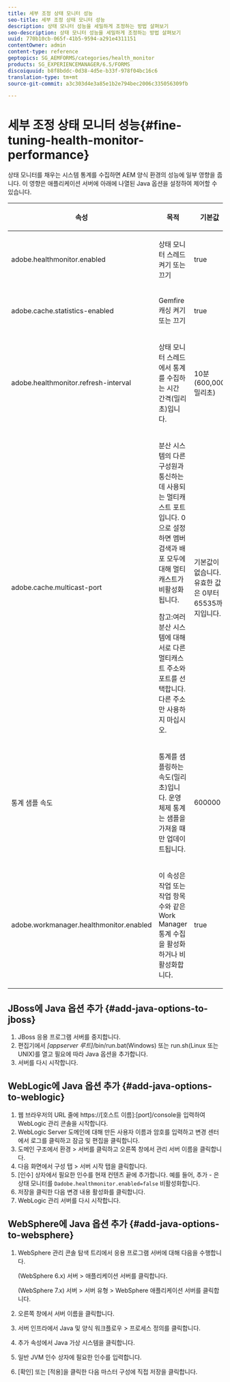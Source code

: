 ```yaml
---
title: 세부 조정 상태 모니터 성능
seo-title: 세부 조정 상태 모니터 성능
description: 상태 모니터 성능을 세밀하게 조정하는 방법 살펴보기
seo-description: 상태 모니터 성능을 세밀하게 조정하는 방법 살펴보기
uuid: 770b10cb-065f-41b5-9594-a291e4311151
contentOwner: admin
content-type: reference
geptopics: SG_AEMFORMS/categories/health_monitor
products: SG_EXPERIENCEMANAGER/6.5/FORMS
discoiquuid: b8f8bddc-0d38-4d5e-b33f-978f04bc16c6
translation-type: tm+mt
source-git-commit: a3c303d4e3a85e1b2e794bec2006c335056309fb

---
```



# 세부 조정 상태 모니터 성능{#fine-tuning-health-monitor-performance}

상태 모니터를 채우는 시스템 통계를 수집하면 AEM 양식 환경의 성능에 일부 영향을 줍니다. 이 영향은 애플리케이션 서버에 아래에 나열된 Java 옵션을 설정하여 제어할 수 있습니다.

<table>
 <thead>
  <tr>
   <th><p>속성</p></th>
   <th><p>목적</p></th>
   <th><p>기본값</p></th>
  </tr>
 </thead>
 <tbody>
  <tr>
   <td><p>adobe.healthmonitor.enabled</p></td>
   <td><p>상태 모니터 스레드 켜기 또는 끄기</p></td>
   <td><p>true</p></td>
  </tr>
  <tr>
   <td><p>adobe.cache.statistics-enabled</p></td>
   <td><p>Gemfire 캐싱 켜기 또는 끄기</p></td>
   <td><p>true</p></td>
  </tr>
  <tr>
   <td><p>adobe.healthmonitor.refresh-interval</p></td>
   <td><p>상태 모니터 스레드에서 통계를 수집하는 시간 간격(밀리초)입니다.</p></td>
   <td><p>10분(600,000밀리초)</p></td>
  </tr>
  <tr>
   <td><p>adobe.cache.multicast-port</p></td>
   <td><p>분산 시스템의 다른 구성원과 통신하는 데 사용되는 멀티캐스트 포트입니다. 0으로 설정하면 멤버 검색과 배포 모두에 대해 멀티캐스트가 비활성화됩니다. </p><p>참고:여러 분산 시스템에 대해 서로 다른 멀티캐스트 주소와 포트를 선택합니다. 다른 주소만 사용하지 마십시오.</p></td>
   <td><p>기본값이 없습니다. 유효한 값은 0부터 65535까지입니다.</p></td>
  </tr>
  <tr>
   <td><p>통계 샘플 속도</p></td>
   <td><p>통계를 샘플링하는 속도(밀리초)입니다. 운영 체제 통계는 샘플을 가져올 때만 업데이트됩니다.</p></td>
   <td><p>600000</p></td>
  </tr>
  <tr>
   <td><p>adobe.workmanager.healthmonitor.enabled</p></td>
   <td><p>이 속성은 작업 또는 작업 항목 수와 같은 Work Manager 통계 수집을 활성화하거나 비활성화합니다.</p></td>
   <td><p>true</p></td>
  </tr>
 </tbody>
</table>

## JBoss에 Java 옵션 추가 {#add-java-options-to-jboss}

1. JBoss 응용 프로그램 서버를 중지합니다.
1. 편집기에서 *[appserver 루트]*/bin/run.bat(Windows) 또는 run.sh(Linux 또는 UNIX)를 열고 필요에 따라 Java 옵션을 추가합니다.
1. 서버를 다시 시작합니다.

## WebLogic에 Java 옵션 추가 {#add-java-options-to-weblogic}

1. 웹 브라우저의 URL 줄에 https://[호스트 이름]:[port]/console을 입력하여 WebLogic 관리 콘솔을 시작합니다.
1. WebLogic Server 도메인에 대해 만든 사용자 이름과 암호를 입력하고 변경 센터에서 로그를 클릭하고 잠금 및 편집을 클릭합니다.
1. 도메인 구조에서 환경 > 서버를 클릭하고 오른쪽 창에서 관리 서버 이름을 클릭합니다.
1. 다음 화면에서 구성 탭 > 서버 시작 탭을 클릭합니다.
1. [인수] 상자에서 필요한 인수를 현재 컨텐츠 끝에 추가합니다. 예를 들어, 추가 - 은 상태 모니터를 `Dadobe.healthmonitor.enabled=false` 비활성화합니다.
1. 저장을 클릭한 다음 변경 내용 활성화를 클릭합니다.
1. WebLogic 관리 서버를 다시 시작합니다.

## WebSphere에 Java 옵션 추가 {#add-java-options-to-websphere}

1. WebSphere 관리 콘솔 탐색 트리에서 응용 프로그램 서버에 대해 다음을 수행합니다.

   (WebSphere 6.x) 서버 > 애플리케이션 서버를 클릭합니다.

   (WebSphere 7.x) 서버 > 서버 유형 > WebSphere 애플리케이션 서버를 클릭합니다.

1. 오른쪽 창에서 서버 이름을 클릭합니다.
1. 서버 인프라에서 Java 및 양식 워크플로우 > 프로세스 정의를 클릭합니다.
1. 추가 속성에서 Java 가상 시스템을 클릭합니다.
1. 일반 JVM 인수 상자에 필요한 인수를 입력합니다.
1. [확인] 또는 [적용]을 클릭한 다음 마스터 구성에 직접 저장을 클릭합니다.

